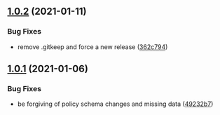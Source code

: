 ## [1.0.2](https://github.com/newrelic/nr1-tag-improver/compare/v1.0.1...v1.0.2) (2021-01-11)


### Bug Fixes

* remove .gitkeep and force a new release ([362c794](https://github.com/newrelic/nr1-tag-improver/commit/362c794a5c76edb3c45d8fefc2d838372c2b65fa))

## [1.0.1](https://github.com/newrelic/nr1-tag-improver/compare/v1.0.0...v1.0.1) (2021-01-06)


### Bug Fixes

* be forgiving of policy schema changes and missing data ([49232b7](https://github.com/newrelic/nr1-tag-improver/commit/49232b7685502ccbd39cdd7ecd04d761460ca44d))
